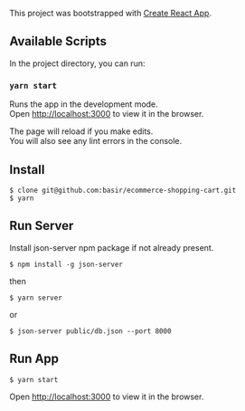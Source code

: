 This project was bootstrapped with [Create React App](https://github.com/facebook/create-react-app).

## Available Scripts

In the project directory, you can run:

### `yarn start`

Runs the app in the development mode.<br />
Open [http://localhost:3000](http://localhost:3000) to view it in the browser.

The page will reload if you make edits.<br />
You will also see any lint errors in the console.

## Install

```
$ clone git@github.com:basir/ecommerce-shopping-cart.git 
$ yarn
```
## Run Server

Install json-server npm package if not already present.
```
$ npm install -g json-server
```
then
```
$ yarn server
```
or
```
$ json-server public/db.json --port 8000
```

## Run App
```
$ yarn start
```
Open [http://localhost:3000](http://localhost:3000) to view it in the browser.
